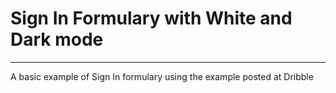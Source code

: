 # Sign In Formulary with White and Dark mode
<hr>
A basic example of Sign In formulary using the example posted at Dribble
